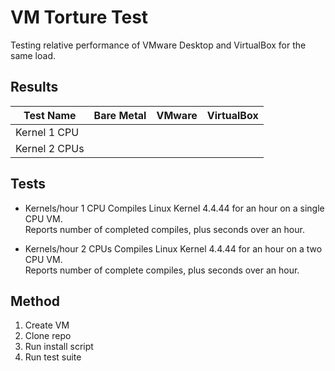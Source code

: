 VM Torture Test
===============

Testing relative performance of VMware Desktop and VirtualBox for the same load.

Results
-------

|   Test Name   | Bare Metal | VMware | VirtualBox
|---------------|------------|--------|-----------
| Kernel 1 CPU  |            |        |
| Kernel 2 CPUs |            |        |

Tests
-----

* Kernels/hour 1 CPU
  Compiles Linux Kernel 4.4.44 for an hour on a single CPU VM.  
  Reports number of completed compiles, plus seconds over an hour.

* Kernels/hour 2 CPUs
  Compiles Linux Kernel 4.4.44 for an hour on a two CPU VM.  
  Reports number of complete compiles, plus seconds over an hour.

Method
------

1. Create VM
2. Clone repo
3. Run install script
4. Run test suite
